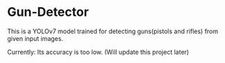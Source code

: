# Gun-Detector
This is a YOLOv7 model trained for detecting guns(pistols and rifles) from given input images.

Currently: Its accuracy is too low.
(Will update this project later)
